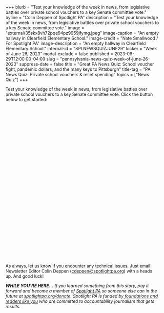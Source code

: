 +++
blurb = "Test your knowledge of the week in news, from legislative battles over private school vouchers to a key Senate committee vote."
byline = "Colin Deppen of Spotlight PA"
description = "Test your knowledge of the week in news, from legislative battles over private school vouchers to a key Senate committee vote."
image = "external/35skx8vh72pqe94pz9959jfymg.jpeg"
image-caption = "An empty hallway in Clearfield Elementary School."
image-credit = "Nate Smallwood / For Spotlight PA"
image-description = "An empty hallway in Clearfield Elementary School."
internal-id = "SPLNEWSQUIZJUNE29"
kicker = "Week of June 26, 2023"
modal-exclude = false
published = 2023-06-29T12:00:00-04:00
slug = "pennsylvania-news-quiz-week-of-june-26-2023"
suppress-date = false
title = "Great PA News Quiz: School voucher fight, pandemic dollars, and the many keys to Pittsburgh"
title-tag = "PA News Quiz: Private school vouchers & relief spending"
topics = ["News Quiz"]
+++

Test your knowledge of the week in news, from legislative battles over private school vouchers to a key Senate committee vote. Click the button below to get started:

<div data-tf-widget="uRADQ72W" data-tf-opacity="100" data-tf-iframe-props="title=SPL News Quiz Week 23 - June 29" data-tf-transitive-search-params data-tf-medium="snippet" style="width:100%;height:500px;"></div><script src="//embed.typeform.com/next/embed.js"></script>

As always, let us know if you encounter any technical issues. Just email Newsletter Editor Colin Deppen (cdeppen@spotlightpa.org) with a heads up. And good luck!

<strong><em>WHILE YOU’RE HERE…</em></strong><em> If you learned something from this story, pay it forward and become a member of </em><a href="https://www.spotlightpa.org/"><em>Spotlight PA</em></a><em> so someone else can in the future at </em><a href="https://www.spotlightpa.org/donate/"><em>spotlightpa.org/donate</em></a><em>. Spotlight PA is funded by</em><a href="https://www.spotlightpa.org/support"><em> foundations and readers like you</em></a><em> who are committed to accountability journalism that gets results.</em>

